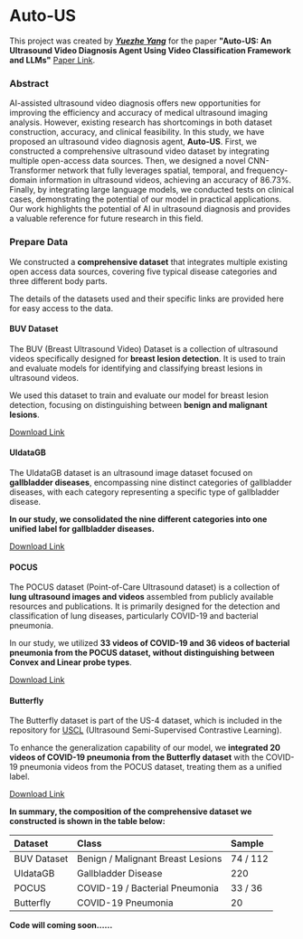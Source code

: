 # Auto-US

This project was created by [***Yuezhe Yang***](https://bean-young.github.io) for the paper **"Auto-US: An Ultrasound Video Diagnosis Agent Using Video Classification Framework and LLMs"** [Paper Link](http://exemple.com).

### Abstract

AI-assisted ultrasound video diagnosis offers new opportunities for improving the efficiency and accuracy of medical ultrasound imaging analysis. However, existing research has shortcomings in both dataset construction, accuracy, and clinical feasibility. In this study, we have proposed an ultrasound video diagnosis agent, **Auto-US**. First, we constructed a comprehensive ultrasound video dataset by integrating multiple open-access data sources. Then, we designed a novel CNN-Transformer network that fully leverages spatial, temporal, and frequency-domain information in ultrasound videos, achieving an accuracy of 86.73%. Finally, by integrating large language models, we conducted tests on clinical cases, demonstrating the potential of our model in practical applications. Our work highlights the potential of AI in ultrasound diagnosis and provides a valuable reference for future research in this field.

### Prepare Data

We constructed a **comprehensive dataset** that integrates multiple existing open access data sources, covering five typical disease categories and three different body parts.

The details of the datasets used and their specific links are provided here for easy access to the data.

#### BUV Dataset

The BUV (Breast Ultrasound Video) Dataset is a collection of ultrasound videos specifically designed for **breast lesion detection**. It is used to train and evaluate models for identifying and classifying breast lesions in ultrasound videos.

We used this dataset to train and evaluate our model for breast lesion detection, focusing on distinguishing between **benign and malignant lesions**.

[Download Link](https://github.com/jhl-Det/CVA-Net)

#### UIdataGB

The UIdataGB dataset is an ultrasound image dataset focused on **gallbladder diseases**, encompassing nine distinct categories of gallbladder diseases, with each category representing a specific type of gallbladder disease.

**In our study, we consolidated the nine different categories into one unified label for gallbladder diseases.**

[Download Link](https://data.mendeley.com/datasets/r6h24d2d3y/1)

#### POCUS

The POCUS dataset (Point-of-Care Ultrasound dataset) is a collection of **lung ultrasound images and videos** assembled from publicly available resources and publications. It is primarily designed for the detection and classification of lung diseases, particularly COVID-19 and bacterial pneumonia.

In our study, we utilized **33 videos of COVID-19 and 36 videos of bacterial pneumonia from the POCUS dataset, without distinguishing between Convex and Linear probe types**.

[Download Link](https://github.com/cossiomanuel/covid19_pocus_ultrasound/tree/master/data)

#### Butterfly

The Butterfly dataset is part of the US-4 dataset, which is included in the repository for [USCL](https://github.com/983632847/USCL) (Ultrasound Semi-Supervised Contrastive Learning).

To enhance the generalization capability of our model, we **integrated 20 videos of COVID-19 pneumonia from the Butterfly dataset** with the COVID-19 pneumonia videos from the POCUS dataset, treating them as a unified label.

[Download Link](https://github.com/983632847/USCL)

**In summary, the composition of the comprehensive dataset we constructed is shown in the table below:**

| Dataset     | Class                             | Sample   |
| :---------- | :-------------------------------- | :------- |
| BUV Dataset | Benign / Malignant Breast Lesions | 74 / 112 |
| UIdataGB    | Gallbladder Disease               | 220      |
| POCUS       | COVID-19 / Bacterial Pneumonia    | 33 / 36  |
| Butterfly   | COVID-19 Pneumonia                | 20       |


**Code will coming soon……**
